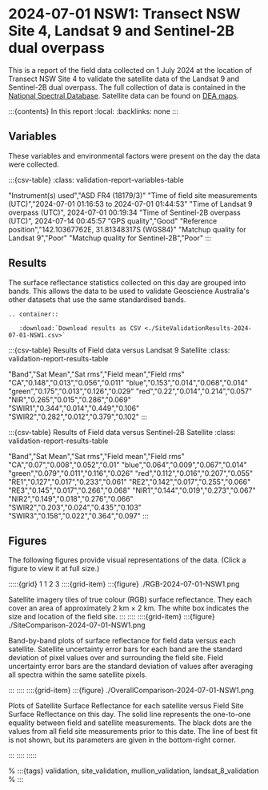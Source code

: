 # 2024-07-01 NSW1: Transect NSW Site 4, Landsat 9 and Sentinel-2B dual overpass

This is a report of the field data collected on 1 July 2024 at the location of Transect NSW Site 4
to validate the satellite data of the Landsat 9 and Sentinel-2B dual overpass.
The full collection of data is contained in the 
[National Spectral Database](https://www.ga.gov.au/scientific-topics/dea/dea-data-and-products/national-spectral-database).
Satellite data can be found on [DEA maps](https://maps.dea.ga.gov.au/#share=s-i2o7JwB5gvXOQefhMmTLJaA14b0).

:::{contents} In this report
:local:
:backlinks: none
:::

## Variables

These variables and environmental factors were present on the day the data were collected.

:::{csv-table}
:class: validation-report-variables-table

"Instrument(s) used","ASD FR4 (18179/3)"
"Time of field site measurements (UTC)","2024-07-01 01:16:53 to 2024-07-01 01:44:53"
"Time of Landsat 9 overpass (UTC)", 2024-07-01 00:19:34
"Time of Sentinel-2B overpass (UTC)", 2024-07-14 00:45:57
"GPS quality","Good"
"Reference position","142.10367762E, 31.81348317S (WGS84)"
"Matchup quality for Landsat 9","Poor"
"Matchup quality for Sentinel-2B","Poor"
:::

## Results

The surface reflectance statistics collected on this day are grouped into bands.
This allows the data to be used to validate Geoscience Australia's other datasets that use the same standardised bands.

```{eval-rst}
.. container:: 

   :download:`Download results as CSV <./SiteValidationResults-2024-07-01-NSW1.csv>`
```

:::{csv-table} Results of Field data versus Landsat 9 Satellite
:class: validation-report-results-table

"Band","Sat Mean","Sat rms","Field mean","Field rms"
"CA","0.148","0.013","0.056","0.011"
"blue","0.153","0.014","0.068","0.014"
"green","0.175","0.013","0.126","0.029"
"red","0.22","0.014","0.214","0.057"
"NIR","0.265","0.015","0.286","0.069"
"SWIR1","0.344","0.014","0.449","0.106"
"SWIR2","0.282","0.012","0.379","0.102"
:::

:::{csv-table} Results of Field data versus Sentinel-2B Satellite
:class: validation-report-results-table

"Band","Sat Mean","Sat rms","Field mean","Field rms"
"CA","0.07","0.008","0.052","0.01"
"blue","0.064","0.009","0.067","0.014"
"green","0.079","0.011","0.116","0.026"
"red","0.112","0.016","0.207","0.055"
"RE1","0.127","0.017","0.233","0.061"
"RE2","0.142","0.017","0.255","0.066"
"RE3","0.145","0.017","0.266","0.068"
"NIR1","0.144","0.019","0.273","0.067"
"NIR2","0.149","0.018","0.276","0.066"
"SWIR2","0.203","0.024","0.435","0.103"
"SWIR3","0.158","0.022","0.364","0.097"
:::

## Figures

The following figures provide visual representations of the data. (Click a figure to view it at full size.)

:::::{grid} 1 1 2 3
::::{grid-item}
:::{figure} ./RGB-2024-07-01-NSW1.png

Satellite imagery tiles of true colour (RGB) surface reflectance.
They each cover an area of approximately 2&nbsp;km &times; 2&nbsp;km.
The white box indicates the size and location
of the field site.
:::
::::
::::{grid-item}
:::{figure} ./SiteComparison-2024-07-01-NSW1.png

Band-by-band plots of surface reflectance for field data versus each satellite.
Satellite uncertainty error bars for each band are the standard deviation
of pixel values over and surrounding the field site.
Field uncertainty error bars are the standard deviation of values after
averaging all spectra within the same satellite pixels.

:::
::::
::::{grid-item}
:::{figure} ./OverallComparison-2024-07-01-NSW1.png

Plots of Satellite Surface Reflectance for each satellite versus Field Site Surface Reflectance on this day.
The solid line represents the one-to-one equality between field and satellite measurements.
The black dots are the values from all field site measurements prior to this date.
The line of best fit is not shown, but its parameters are given in the bottom-right corner.

:::
::::
:::::

% :::{tags} validation, site_validation, mullion_validation, landsat_8_validation
% :::
    
